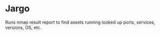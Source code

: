 # Jargo
Runs nmap result report to find assets running looked up ports, services, versions, OS, etc.
